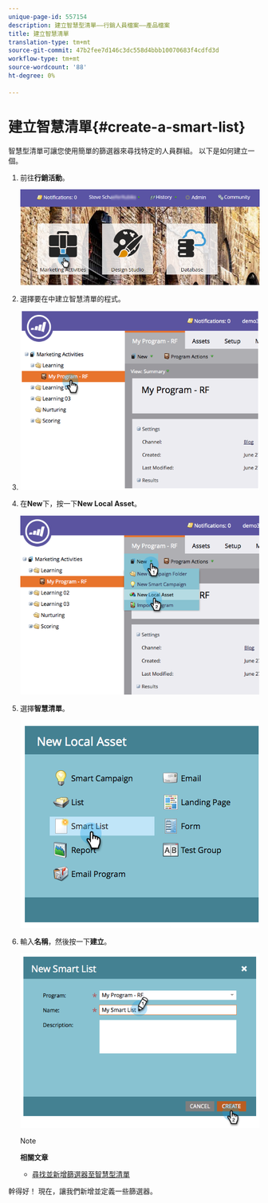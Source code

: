 ```yaml
---
unique-page-id: 557154
description: 建立智慧型清單——行銷人員檔案——產品檔案
title: 建立智慧清單
translation-type: tm+mt
source-git-commit: 47b2fee7d146c3dc558d4bbb10070683f4cdfd3d
workflow-type: tm+mt
source-wordcount: '88'
ht-degree: 0%

---
```



# 建立智慧清單{#create-a-smart-list}

智慧型清單可讓您使用簡單的篩選器來尋找特定的人員群組。 以下是如何建立一個。

1. 前往&#x200B;**行銷活動**。

   ![](assets/login-marketing-activities.png)

1. 選擇要在中建立智慧清單的程式。
1. ![這是個測試](assets/image2014-8-11-10-3a17-3a8.png)

1. 在&#x200B;**New**&#x200B;下，按一下&#x200B;**New Local Asset**。

   ![](assets/image2014-9-9-16-3a26-3a28.png)

1. 選擇&#x200B;**智慧清單**。

   ![](assets/image2014-9-9-16-3a27-3a18.png)

1. 輸入&#x200B;**名稱**，然後按一下&#x200B;**建立**。

   ![](assets/image2014-9-9-16-3a27-3a39.png)

   >[!NOTE]
   >
   >**相關文章**
   >
   >    
   >    
   >    * [尋找並新增篩選器至智慧型清單](find-and-add-filters-to-a-smart-list.md)


幹得好！ 現在，讓我們新增並定義一些篩選器。
